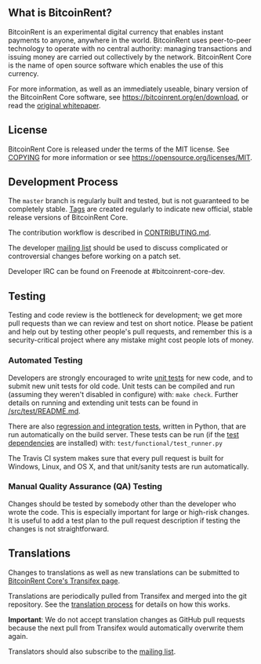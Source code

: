 

What is BitcoinRent?
----------------

BitcoinRent is an experimental digital currency that enables instant payments to
 anyone, anywhere in the world. BitcoinRent uses peer-to-peer technology to operate
 with no central authority: managing transactions and issuing money are carried
out collectively by the network. BitcoinRent Core is the name of open source
software which enables the use of this currency.

For more information, as well as an immediately useable, binary version of
the BitcoinRent Core software, see https://bitcoinrent.org/en/download, or read the
[original whitepaper](https://bitcoinrentcore.org/bitcoinrent.pdf).

License
-------

BitcoinRent Core is released under the terms of the MIT license. See [COPYING](COPYING) for more
information or see https://opensource.org/licenses/MIT.

Development Process
-------------------

The `master` branch is regularly built and tested, but is not guaranteed to be
completely stable. [Tags](https://github.com/bitcoinrent/bitcoinrent/tags) are created
regularly to indicate new official, stable release versions of BitcoinRent Core.

The contribution workflow is described in [CONTRIBUTING.md](CONTRIBUTING.md).

The developer [mailing list](https://lists.linuxfoundation.org/mailman/listinfo/bitcoinrent-dev)
should be used to discuss complicated or controversial changes before working
on a patch set.

Developer IRC can be found on Freenode at #bitcoinrent-core-dev.

Testing
-------

Testing and code review is the bottleneck for development; we get more pull
requests than we can review and test on short notice. Please be patient and help out by testing
other people's pull requests, and remember this is a security-critical project where any mistake might cost people
lots of money.

### Automated Testing

Developers are strongly encouraged to write [unit tests](src/test/README.md) for new code, and to
submit new unit tests for old code. Unit tests can be compiled and run
(assuming they weren't disabled in configure) with: `make check`. Further details on running
and extending unit tests can be found in [/src/test/README.md](/src/test/README.md).

There are also [regression and integration tests](/test), written
in Python, that are run automatically on the build server.
These tests can be run (if the [test dependencies](/test) are installed) with: `test/functional/test_runner.py`

The Travis CI system makes sure that every pull request is built for Windows, Linux, and OS X, and that unit/sanity tests are run automatically.

### Manual Quality Assurance (QA) Testing

Changes should be tested by somebody other than the developer who wrote the
code. This is especially important for large or high-risk changes. It is useful
to add a test plan to the pull request description if testing the changes is
not straightforward.

Translations
------------

Changes to translations as well as new translations can be submitted to
[BitcoinRent Core's Transifex page](https://www.transifex.com/projects/p/bitcoinrent/).

Translations are periodically pulled from Transifex and merged into the git repository. See the
[translation process](doc/translation_process.md) for details on how this works.

**Important**: We do not accept translation changes as GitHub pull requests because the next
pull from Transifex would automatically overwrite them again.

Translators should also subscribe to the [mailing list](https://groups.google.com/forum/#!forum/bitcoinrent-translators).
